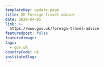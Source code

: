```yaml
---
templateKey: update-page
title: UK Foreign travel advice
date: 2020-04-05
link: >-
  https://www.gov.uk/foreign-travel-advice
featuredpost: false
featuredimage:
tags:
  - gov.uk
countryCode: uk
instituteSlug:
---
```


